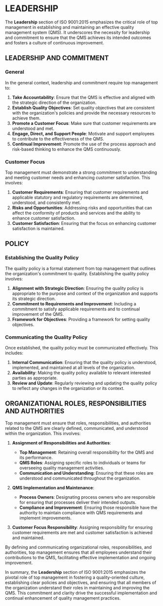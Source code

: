 # LEADERSHIP

The **Leadership** section of ISO 9001:2015 emphasizes the critical role of top management in establishing and maintaining an effective quality management system (QMS). It underscores the necessity for leadership and commitment to ensure that the QMS achieves its intended outcomes and fosters a culture of continuous improvement.

## LEADERSHIP AND COMMITMENT

### General

In the general context, leadership and commitment require top management to:

1. **Take Accountability**: Ensure that the QMS is effective and aligned with the strategic direction of the organization.
2. **Establish Quality Objectives**: Set quality objectives that are consistent with the organization's policies and provide the necessary resources to achieve them.
3. **Promote a Customer Focus**: Make sure that customer requirements are understood and met.
4. **Engage, Direct, and Support People**: Motivate and support employees to contribute to the effectiveness of the QMS.
5. **Continual Improvement**: Promote the use of the process approach and risk-based thinking to enhance the QMS continuously.

### Customer Focus

Top management must demonstrate a strong commitment to understanding and meeting customer needs and enhancing customer satisfaction. This involves:

1. **Customer Requirements**: Ensuring that customer requirements and applicable statutory and regulatory requirements are determined, understood, and consistently met.
2. **Risks and Opportunities**: Addressing risks and opportunities that can affect the conformity of products and services and the ability to enhance customer satisfaction.
3. **Customer Satisfaction**: Ensuring that the focus on enhancing customer satisfaction is maintained.

## POLICY

### Establishing the Quality Policy

The quality policy is a formal statement from top management that outlines the organization's commitment to quality. Establishing the quality policy involves:

1. **Alignment with Strategic Direction**: Ensuring the quality policy is appropriate to the purpose and context of the organization and supports its strategic direction.
2. **Commitment to Requirements and Improvement**: Including a commitment to satisfy applicable requirements and to continual improvement of the QMS.
3. **Framework for Objectives**: Providing a framework for setting quality objectives.

### Communicating the Quality Policy

Once established, the quality policy must be communicated effectively. This includes:

1. **Internal Communication**: Ensuring that the quality policy is understood, implemented, and maintained at all levels of the organization.
2. **Availability**: Making the quality policy available to relevant interested parties as appropriate.
3. **Review and Update**: Regularly reviewing and updating the quality policy to reflect any changes in the organization or its context.

## ORGANIZATIONAL ROLES, RESPONSIBILITIES AND AUTHORITIES

Top management must ensure that roles, responsibilities, and authorities related to the QMS are clearly defined, communicated, and understood within the organization. This involves:

1. **Assignment of Responsibilities and Authorities**:

   * **Top Management**: Retaining overall responsibility for the QMS and its performance.
   * **QMS Roles**: Assigning specific roles to individuals or teams for overseeing quality management activities.
   * **Communication and Understanding**: Ensuring that these roles are understood and communicated throughout the organization.

2. **QMS Implementation and Maintenance**:

   * **Process Owners**: Designating process owners who are responsible for ensuring that processes deliver their intended outputs.
   * **Compliance and Improvement**: Ensuring those responsible have the authority to maintain compliance with QMS requirements and implement improvements.

3. **Customer Focus Responsibility**: Assigning responsibility for ensuring customer requirements are met and customer satisfaction is achieved and maintained.

By defining and communicating organizational roles, responsibilities, and authorities, top management ensures that all employees understand their contributions to the QMS, facilitating effective implementation and ongoing improvement.

In summary, the **Leadership** section of ISO 9001:2015 emphasizes the pivotal role of top management in fostering a quality-oriented culture, establishing clear policies and objectives, and ensuring that all members of the organization understand their roles in maintaining and improving the QMS. This commitment and clarity drive the successful implementation and continual enhancement of quality management practices.
